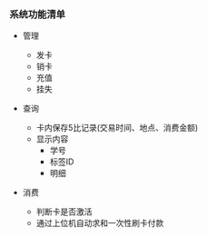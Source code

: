 ### 系统功能清单

- 管理
	+ 发卡
	+ 销卡
	+ 充值
	+ 挂失
	
- 查询
	+ 卡内保存5比记录(交易时间、地点、消费金额)
	+ 显示内容
		* 学号
		* 标签ID
		* 明细

- 消费
	+ 判断卡是否激活
	+ 通过上位机自动求和一次性刷卡付款